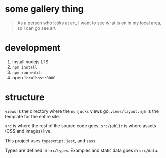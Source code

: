 # some gallery thing

> As a person who looks at art, I want to see what is on in my local area, so I
> can go see art.

# development

1. install nodejs LTS
2. `npm install`
3. `npm run watch`
4. open `localhost:8080`

# structure

`views` is the directory where the `nunjucks` views go. `views/layout.njk` is
the template for the entire site.

`src` is where the rest of the source code goes. `src/public` is where assets
(CSS and images) live.

This project uses `typescript`, `jest`, and `sass`.

Types are defined in `src/types`. Examples and static data goes in `src/data`.
